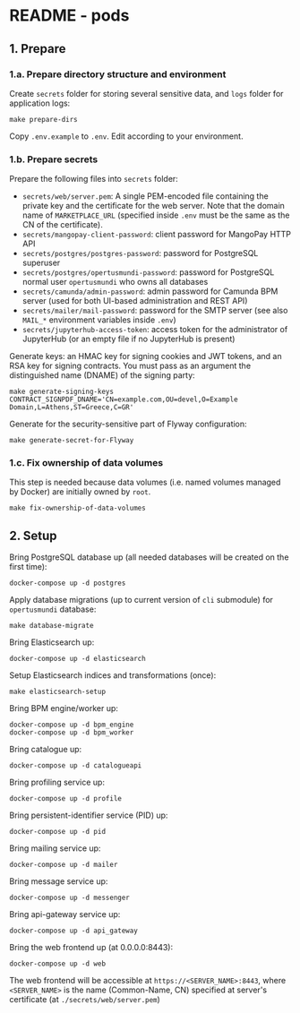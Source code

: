 # README - pods

## 1. Prepare 

### 1.a. Prepare directory structure and environment

Create `secrets` folder for storing several sensitive data, and `logs` folder for application logs:

    make prepare-dirs

Copy `.env.example` to `.env`. Edit according to your environment.

### 1.b. Prepare secrets

Prepare the following files into `secrets` folder:

   * `secrets/web/server.pem`: A single PEM-encoded file containing the private key and the certificate for the web server. Note that the domain name of `MARKETPLACE_URL` (specified inside `.env` must be the same as the CN of the certificate).
   * `secrets/mangopay-client-password`: client password for MangoPay HTTP API 
   * `secrets/postgres/postgres-password`: password for PostgreSQL superuser
   * `secrets/postgres/opertusmundi-password`: password for PostgreSQL normal user `opertusmundi` who owns all databases
   * `secrets/camunda/admin-password`: admin password for Camunda BPM server (used for both UI-based administration and REST API)
   * `secrets/mailer/mail-password`: password for the SMTP server (see also `MAIL_*` environment variables inside `.env`)
   * `secrets/jupyterhub-access-token`: access token for the administrator of JupyterHub (or an empty file if no JupyterHub is present)
  
Generate keys: an HMAC key for signing cookies and JWT tokens, and an RSA key for signing contracts. You must pass as an argument the distinguished name (DNAME) of the signing party: 

    make generate-signing-keys CONTRACT_SIGNPDF_DNAME='CN=example.com,OU=devel,O=Example Domain,L=Athens,ST=Greece,C=GR'

Generate for the security-sensitive part of Flyway configuration:

    make generate-secret-for-Flyway 

### 1.c. Fix ownership of data volumes

This step is needed because data volumes (i.e. named volumes managed by Docker) are initially owned by `root`. 

    make fix-ownership-of-data-volumes

## 2. Setup

Bring PostgreSQL database up (all needed databases will be created on the first time):

    docker-compose up -d postgres

Apply database migrations (up to current version of `cli` submodule) for `opertusmundi` database:

    make database-migrate

Bring Elasticsearch up:

    docker-compose up -d elasticsearch

Setup Elasticsearch indices and transformations (once):

    make elasticsearch-setup

Bring BPM engine/worker up:

    docker-compose up -d bpm_engine 
    docker-compose up -d bpm_worker 

Bring catalogue up:

    docker-compose up -d catalogueapi 

Bring profiling service up:
    
    docker-compose up -d profile

Bring persistent-identifier service (PID) up:

    docker-compose up -d pid

Bring mailing service up:

    docker-compose up -d mailer

Bring message service up:

    docker-compose up -d messenger

Bring api-gateway service up:

    docker-compose up -d api_gateway
 
Bring the web frontend up (at 0.0.0.0:8443):

    docker-compose up -d web

The web frontend will be accessible at `https://<SERVER_NAME>:8443`, where `<SERVER_NAME>` is the name (Common-Name, CN) specified at server's certificate (at `./secrets/web/server.pem`)  
